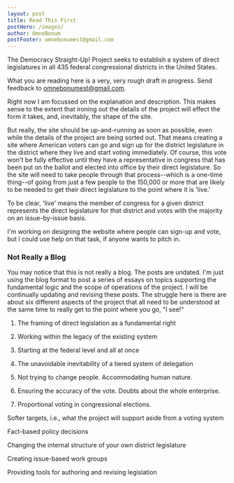 ```yaml
---
layout: post
title: Read This First
postHero: /images/
author: OmneBonum
postFooter: omnebonumest@gmail.com
---
```


The Democracy Straight-Up! Project seeks to establish a system of direct legislatures in all 435 federal congressional districts in the United States.

What you are reading here is a very, very rough draft in progress.  Send feedback to omnebonumest@gmail.com.  

Right now I am focussed on the explanation and description. This makes sense to the extent that ironing out the details of the project will effect the form it takes, and, inevitably, the shape of the site.  

But really, the site should be up-and-running as soon as possible, even while the details of the project are being sorted out. That means creating a site where American voters can go and sign up for the district legislature in the district where they live and start voting immediately.  Of course, this vote won't be fully effective until they have a representative in congress that has been put on the ballot and elected into office by their direct legislature. So the site will need to take people through that process--which is a one-time thing--of going from just a few people to the 150,000 or more that are likely to be needed to get their direct legislature to the point where it is 'live.'

To be clear, 'live' means the member of congress for a given district represents the direct legislature for that district and votes with the majority on an issue-by-issue basis.

I'm working on designing the website where people can sign-up and vote, but I could use help on that task, if anyone wants to pitch in.

### Not Really a Blog

  You may notice that this is not really a blog.  The posts are undated.  I'm just using the blog format to post a series of essays on topics supporting the fundamental logic and the scope of operations of the project. I will be continually updating and revising these posts.  The struggle here is there are about six different aspects of the project that all need to be understood at the same time to really get to the point where you go, "I see!"

  1. The framing of direct legislation as a fundamental right

  1. Working within the legacy of the existing system

  1. Starting at the federal level and all at once

  1. The unavoidable inevitability of a tiered system of delegation

  1. Not trying to change people. Accommodating human nature.

  1. Ensuring the accuracy of the vote. Doubts about the whole enterprise.

  1. Proportional voting in congressional elections.

Softer targets, i.e., what the project will support aside from a voting system

Fact-based policy decisions

Changing the internal structure of your own district legislature

Creating issue-based work groups

Providing tools for authoring and revising legislation
